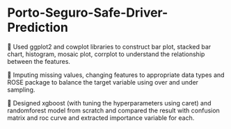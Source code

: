 # Porto-Seguro-Safe-Driver-Prediction


 Used ggplot2 and cowplot libraries to construct bar plot, stacked bar chart, histogram, mosaic plot, corrplot to understand the relationship between the features.

 Imputing missing values, changing features to appropriate data types and ROSE package to balance the target variable using over and under sampling.

 Designed xgboost (with tuning the hyperparameters using caret) and randomforest model from scratch and compared the result with confusion matrix and roc curve and extracted importance variable for each.
